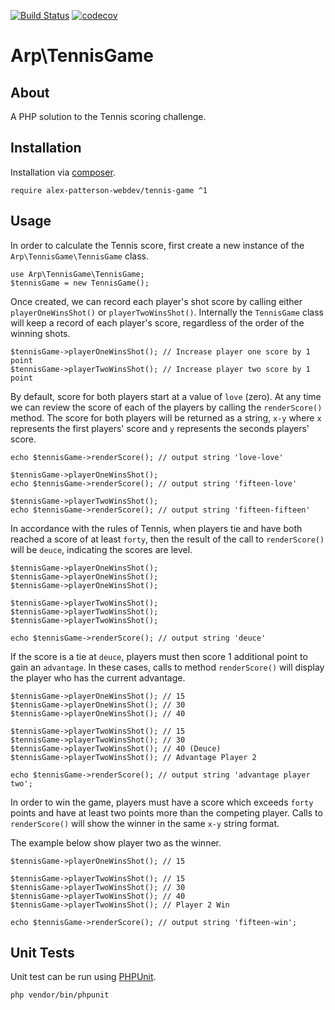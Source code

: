 [![Build Status](https://travis-ci.com/alex-patterson-webdev/tennis-game.svg?branch=master)](https://travis-ci.com/alex-patterson-webdev/tennis-game)
[![codecov](https://codecov.io/gh/alex-patterson-webdev/tennis-game/branch/master/graph/badge.svg)](https://codecov.io/gh/alex-patterson-webdev/tennis-game)

# Arp\TennisGame

## About

A PHP solution to the Tennis scoring challenge.

## Installation

Installation via [composer](https://getcomposer.org).

    require alex-patterson-webdev/tennis-game ^1
    
## Usage

In order to calculate the Tennis score, first create a new instance of the `Arp\TennisGame\TennisGame` class.

    use Arp\TennisGame\TennisGame;
    $tennisGame = new TennisGame();
    
Once created, we can record each player's shot score by calling either `playerOneWinsShot()` or `playerTwoWinsShot()`.
Internally the `TennisGame` class will keep a record of each player's score, regardless of the order of the winning shots.

    $tennisGame->playerOneWinsShot(); // Increase player one score by 1 point
    $tennisGame->playerTwoWinsShot(); // Increase player two score by 1 point
    
By default, score for both players start at a value of `love` (zero). At any time we can review the score of each 
of the players by calling the `renderScore()` method. The score for both players will be returned as a string, `x-y` 
where `x` represents the first players' score and `y` represents the seconds players' score.
    
    echo $tennisGame->renderScore(); // output string 'love-love'
    
    $tennisGame->playerOneWinsShot();
    echo $tennisGame->renderScore(); // output string 'fifteen-love'
    
    $tennisGame->playerTwoWinsShot();
    echo $tennisGame->renderScore(); // output string 'fifteen-fifteen'
    
In accordance with the rules of Tennis, when players tie and have both reached a score of at least `forty`, then the result of 
the call to `renderScore()` will be `deuce`, indicating the scores are level.

    $tennisGame->playerOneWinsShot();
    $tennisGame->playerOneWinsShot();
    $tennisGame->playerOneWinsShot();
    
    $tennisGame->playerTwoWinsShot();
    $tennisGame->playerTwoWinsShot();
    $tennisGame->playerTwoWinsShot();
        
    echo $tennisGame->renderScore(); // output string 'deuce'
    
If the score is a tie at `deuce`, players must then score 1 additional point to gain an `advantage`. 
In these cases, calls to method `renderScore()` will display the player who has the current advantage.

    $tennisGame->playerOneWinsShot(); // 15
    $tennisGame->playerOneWinsShot(); // 30
    $tennisGame->playerOneWinsShot(); // 40
    
    $tennisGame->playerTwoWinsShot(); // 15
    $tennisGame->playerTwoWinsShot(); // 30
    $tennisGame->playerTwoWinsShot(); // 40 (Deuce)
    $tennisGame->playerTwoWinsShot(); // Advantage Player 2
        
    echo $tennisGame->renderScore(); // output string 'advantage player two';

In order to win the game, players must have a score which exceeds `forty` points and have at least two points more than the competing player.
Calls to `renderScore()` will show the winner in the same `x-y` string format. 

The example below show player two as the winner.

    $tennisGame->playerOneWinsShot(); // 15
    
    $tennisGame->playerTwoWinsShot(); // 15
    $tennisGame->playerTwoWinsShot(); // 30
    $tennisGame->playerTwoWinsShot(); // 40
    $tennisGame->playerTwoWinsShot(); // Player 2 Win
        
    echo $tennisGame->renderScore(); // output string 'fifteen-win';

## Unit Tests

Unit test can be run using [PHPUnit](https://phpunit.de/).

    php vendor/bin/phpunit
